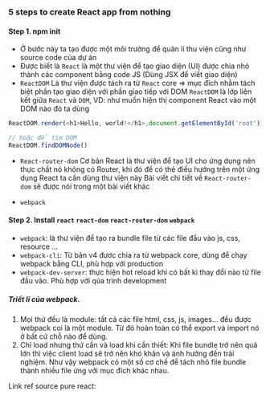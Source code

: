 ### 5 steps to create React app from nothing
#### Step 1. npm init
* Ở bước này ta tạo được một môi trường để quản lí thu viện cũng như source code của dự án
* Được biết là `React` là một thư viện để tạo giao diện (UI) được chia nhỏ thành các component bằng
code JS (Dùng JSX để viết giao diện) 
* `ReactDOM` Là thư viện được tách ra từ `React` core => mục đích nhằm tách biệt phần tạo giao diện 
với phần giao tiếp với DOM 
`ReactDOM` là lớp liên kết giữa `React` và `DOM`, VD: như muốn hiện thị component React vào một DOM
nào đó ta dùng
```javascript
ReactDOM.render(<h1>Hello, world!</h1>,document.getElementById('root'))

// hoặc để tìm DOM
ReactDOM.findDOMNode()
```
* `React-router-dom` Cơ bản React là thư viện để tạo UI cho ứng dụng nên thực chất nó không 
có Router, khi đó để có thẻ điều hướng trên một ứng dụng React ta cần dùng thư viện này
Bài viết chi tiết về `React-router-dom` sẽ được nói trong một bài viết khác

* `webpack`  

#### Step 2. Install `react` `react-dom` `react-router-dom` `webpack`
* `webpack`: là thư viện để tạo ra bundle file từ các file đầu vào js, css, resource ...
* `webpack-cli`: Từ bản v4 đươc chia ra từ webpack core, dùng để chạy webpack bằng CLI, phù hợp với 
production
* `webpack-dev-server`: thực hiện hot reload khi có bất kì thay đổi nào từ file đầu vào. Phù hợp với
qúa trình development
##### Triết lí của webpack.
1. Mọi thứ đều là module: tất cả các file html, css, js, images... đều được webpack coi là một 
module. Từ đó hoàn toàn có thể export và import nó ở bất cứ chỗ nào để dùng.
2. Chỉ load nhưng thứ cần và load khi cần thiết: Khi file bundle trở nên quá lớn thì việc
client load sẽ trở nên khó khăn và ảnh hưởng đến trải nghiệm. Như vậy webpack có một số
cơ chế để tách nhỏ file bundle thành nhiều file ứng với mục đích khác nhau.

Link ref source pure react: 

